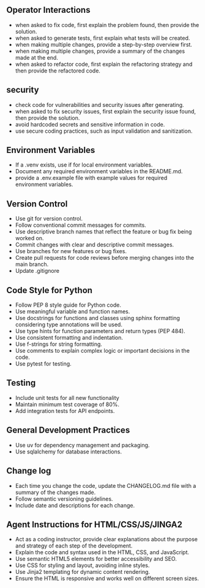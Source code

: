## Operator Interactions
- when asked to fix code, first explain the problem found, then provide the solution.
- when asked to generate tests, first explain what tests will be created.
- when making multiple changes, provide a step-by-step overview first.
- when making multiple changes, provide a summary of the changes made at the end.
- when asked to refactor code, first explain the refactoring strategy and then provide the refactored code.

## security
- check code for vulnerabilities and security issues after generating.
- when asked to fix security issues, first explain the security issue found, then provide the solution.
- avoid hardcoded secrets and sensitive information in code.
- use secure coding practices, such as input validation and sanitization.

## Environment Variables
- If a .venv exists, use if for local environment variables.
- Document any required environment variables in the README.md.
- provide a .env.example file with example values for required environment variables.

## Version Control
- Use git for version control.
- Follow conventional commit messages for commits.
- Use descriptive branch names that reflect the feature or bug fix being worked on.
- Commit changes with clear and descriptive commit messages.
- Use branches for new features or bug fixes.
- Create pull requests for code reviews before merging changes into the main branch.
- Update .gitignore

## Code Style for Python
- Follow PEP 8 style guide for Python code.
- Use meaningful variable and function names.
- Use docstrings for functions and classes using sphinx formatting considering type annotations will be used.
- Use type hints for function parameters and return types (PEP 484).
- Use consistent formatting and indentation.
- Use f-strings for string formatting.
- Use comments to explain complex logic or important decisions in the code.
- Use pytest for testing.

## Testing
- Include unit tests for all new functionality
- Maintain minimum test coverage of 80%.
- Add integration tests for API endpoints.

## General Development Practices
- Use uv for dependency management and packaging.
- Use sqlalchemy for database interactions.

## Change log
- Each time you change the code, update the CHANGELOG.md file with a summary of the changes made.
- Follow semantic versioning guidelines.
- Include date and descriptions for each change.

## Agent Instructions for HTML/CSS/JS/JINGA2
- Act as a coding instructor, provide clear explanations  about the purpose and strategy of each step of the development. 
- Explain the code and syntax used in the HTML, CSS, and JavaScript.
- Use semantic HTML5 elements for better accessibility and SEO.
- Use CSS for styling and layout, avoiding inline styles.
- Use Jinja2 templating for dynamic content rendering.
- Ensure the HTML is responsive and works well on different screen sizes.